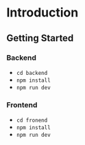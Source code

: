 # **Introduction**
## Getting Started
### Backend

- `cd backend`
- `npm install`
- `npm run dev`

### Frontend
- `cd fronend`
- `npm install`
- `npm run dev`
